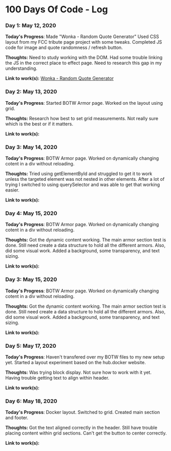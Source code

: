# 100 Days Of Code - Log

### Day 1: May 12, 2020

**Today's Progress**: Made "Wonka - Random Quote Generator" Used CSS layout from my FCC tribute page project with some tweaks. Completed JS code for image and quote randomness / refresh button. 

**Thoughts:** Need to study working with the DOM. Had some trouble linking the JS in the correct place to effect page. Need to research this gap in my understanding.

**Link to work(s):** [Wonka - Random Quote Generator](https://codepen.io/bugmeathacker/pen/wvKxWqq)

### Day 2: May 13, 2020

**Today's Progress**: Started BOTW Armor page. Worked on the layout using grid. 

**Thoughts:** Research how best to set grid measurements. Not really sure which is the best or if it matters.

**Link to work(s):** 

### Day 3: May 14, 2020

**Today's Progress**: BOTW Armor page. Worked on dynamically changing cotent in a div without reloading. 

**Thoughts:** Tried using getElementById and struggled to get it to work unless the targeted element was not nested in other elements. After a lot of trying I switched to using querySelector and was able to get that working easier.

**Link to work(s):** 

### Day 4: May 15, 2020

**Today's Progress**: BOTW Armor page. Worked on dynamically changing cotent in a div without reloading. 

**Thoughts:** Got the dynamic content working. The main armor section test is done. Still need create a data structure to hold all the different armors. Also, did some visual work. Added a background, some transparency, and text sizing.

**Link to work(s):** 

### Day 3: May 15, 2020

**Today's Progress**: BOTW Armor page. Worked on dynamically changing cotent in a div without reloading. 

**Thoughts:** Got the dynamic content working. The main armor section test is done. Still need create a data structure to hold all the different armors. Also, did some visual work. Added a background, some transparency, and text sizing.

**Link to work(s):** 

### Day 5: May 17, 2020

**Today's Progress**: Haven't transfered over my BOTW files to my new setup yet. Started a layout experiment based on the hub.docker website. 

**Thoughts:** Was trying block display. Not sure how to work with it yet. Having trouble getting text to align within header.

**Link to work(s):** 

### Day 6: May 18, 2020

**Today's Progress**: Docker layout. Switched to grid. Created main section and footer. 

**Thoughts:** Got the text aligned correctly in the header. Still have trouble placing content within grid sections. Can't get the button to center correctly.

**Link to work(s):** 

